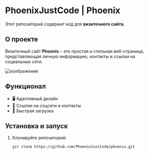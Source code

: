# PhoenixJustCode | Phoenix

Этот репозиторий содержит код для **визиточного сайта**.

## О проекте

Визиточный сайт **Phoenix** – это простая и стильная веб-страница, представляющая личную информацию, контакты и ссылки на социальные сети.

![изображение](https://github.com/user-attachments/assets/4f5ea45d-7a44-44ee-99c2-5e0ebd7f60c4)




## Функционал

- 🖥️ Адаптивный дизайн  
- 🔗 Ссылки на соцсети и контакты  
- 🚀 Быстрая загрузка


## Установка и запуск

1. Клонируйте репозиторий:  
   ```bash
   git clone https://github.com/PhoenixJustCode/phoenix.git
